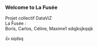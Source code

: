 ### Welcome to La Fusée

Projet collectif DataViZ  
La Fusée :  
Boris, Carlos, Céline, Maxime1
sdqjksjkqsjk

👍
sqdsq
